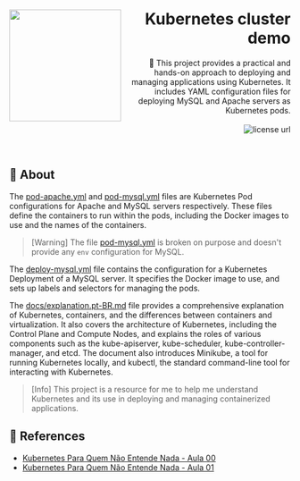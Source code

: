 <h1 align="right">
  <img src="https://blog.geekhunter.com.br/wp-content/uploads/2019/04/how-to-setup-webserver-on-Kubernetes-750x410-1.png" width="200px" align="left" />
  Kubernetes cluster demo
</h1>

<p align="right">
🐋 This project provides a practical and hands-on approach to deploying and managing applications using Kubernetes. It includes YAML configuration files for deploying MySQL and Apache servers as Kubernetes pods.
  <br><br>
  <!-- License -->
  <a>
    <img alt="license url" src="https://img.shields.io/badge/license%20-MIT-1C1E26?style=for-the-badge&labelColor=1C1E26&color=2E76E1">
  </a>
</p>
<br>

## :open_book: About

The [pod-apache.yml](./pod-apache.yml) and [pod-mysql.yml](./pod-mysql.yml) files are Kubernetes Pod configurations for Apache and MySQL servers respectively. These files define the containers to run within the pods, including the Docker images to use and the names of the containers.

> [Warning]
> The file [pod-mysql.yml](./pod-mysql.yml) is broken on purpose and doesn't provide any `env` configuration for MySQL.

The [deploy-mysql.yml](./deploy-mysql.yml) file contains the configuration for a Kubernetes Deployment of a MySQL server. It specifies the Docker image to use, and sets up labels and selectors for managing the pods.

The [docs/explanation.pt-BR.md](./docs/explanation.pt-BR.md) file provides a comprehensive explanation of Kubernetes, containers, and the differences between containers and virtualization. It also covers the architecture of Kubernetes, including the Control Plane and Compute Nodes, and explains the roles of various components such as the kube-apiserver, kube-scheduler, kube-controller-manager, and etcd. The document also introduces Minikube, a tool for running Kubernetes locally, and kubectl, the standard command-line tool for interacting with Kubernetes.

> [Info]
> This project is a resource for me to help me understand Kubernetes and its use in deploying and managing containerized applications.

## :bricks: References

- [Kubernetes Para Quem Não Entende Nada - Aula 00](https://www.youtube.com/watch?v=2kZRM-KHK0k)
- [Kubernetes Para Quem Não Entende Nada - Aula 01](https://www.youtube.com/watch?v=XLHtP-27q-o)
